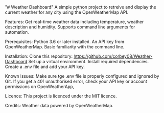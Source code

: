 "# Weather Dashboard" 
A simple python project to retreive and display the current weather for any city using the OpenWeatherMap API.

Features:
Get real-time weather data including temperature, weather description and humidity.
Supports command line arguments for automation.

Prerequisites:
Python 3.6 or later installed.
An API key from OpenWeatherMap.
Basic familiarity with the command line.

Installation:
Clone this repository: https://github.com/corbey08/Weather-Dashboard
Set up a virtual environment.
Install required dependencies.
Create a .env file and add your API key.

Known Issues:
Make sure tge .env file is properly configured and ignored by Git.
If you get a 401 unauthorised error, check your API key or account permissions on OpenWeatherApp,

Licence:
This project is licenced under the MIT licence.

Credits:
Weather data powered by OpenWeatherMap.